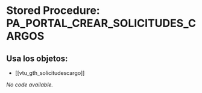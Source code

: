 # Stored Procedure: PA_PORTAL_CREAR_SOLICITUDES_CARGOS

## Usa los objetos:
- [[vtu_gth_solicitudescargo]]

*No code available.*

